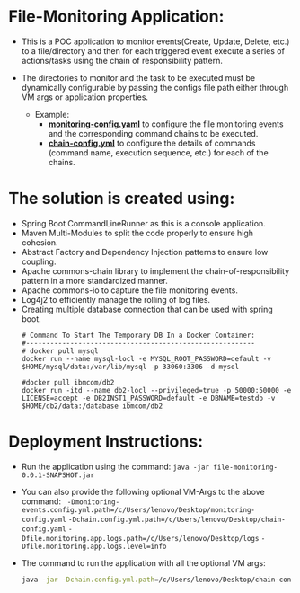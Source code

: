 # File-Monitoring Application:

- This is a POC application to monitor events(Create, Update, Delete, etc.) to a file/directory and then for each triggered event
execute a series of actions/tasks using the chain of responsibility pattern.

- The directories to monitor and the task to be executed must be dynamically configurable by passing the configs file path either
through VM args or application properties.
  - Example: 
    - **[monitoring-config.yaml](application/src/main/resources/monitoring/monitoring-config.yaml)** to configure the file monitoring events and the corresponding command chains to be executed.
    - **[chain-config.yml](chain-catalog/src/main/resources/chain/chain-config.yml)** to configure the details of commands (command name, execution sequence, etc.) for each of the chains. 

# The solution is created using:
- Spring Boot CommandLineRunner as this is a console application.
- Maven Multi-Modules to split the code properly to ensure high cohesion.
- Abstract Factory and Dependency Injection patterns to ensure low coupling.
- Apache commons-chain library to implement the chain-of-responsibility pattern in a more standardized manner.
- Apache commons-io to capture the  file monitoring events.
- Log4j2 to efficiently manage the rolling of log files.
- Creating multiple database connection that can be used with spring boot.
    ```shell
    # Command To Start The Temporary DB In a Docker Container:
    #---------------------------------------------------------
    # docker pull mysql
    docker run --name mysql-locl -e MYSQL_ROOT_PASSWORD=default -v $HOME/mysql/data:/var/lib/mysql -p 33060:3306 -d mysql
    
    #docker pull ibmcom/db2
    docker run -itd --name db2-locl --privileged=true -p 50000:50000 -e LICENSE=accept -e DB2INST1_PASSWORD=default -e DBNAME=testdb -v $HOME/db2/data:/database ibmcom/db2
    ```
    
    
# Deployment Instructions:

- Run the application using the command: `java -jar file-monitoring-0.0.1-SNAPSHOT.jar`

- You can also provide the following optional VM-Args to the above command:
   ` -Dmonitoring-events.config.yml.path=/c/Users/lenovo/Desktop/monitoring-config.yaml`
   `-Dchain.config.yml.path=/c/Users/lenovo/Desktop/chain-config.yaml`
   `-Dfile.monitoring.app.logs.path=/c/Users/lenovo/Desktop/logs`
   `-Dfile.monitoring.app.logs.level=info`

- The command to run the application with all the optional VM args:
  ```bash
  java -jar -Dchain.config.yml.path=/c/Users/lenovo/Desktop/chain-config.yaml -Dmonitoring-events.config.yml.path=/c/Users/lenovo/Desktop/monitoring-config.yaml -Dfile.monitoring.app.logs.path=/c/Users/lenovo/Desktop/logs -Dfile.monitoring.app.logs.level=info file-monitoring-0.0.1-SNAPSHOT.jar
  ```


